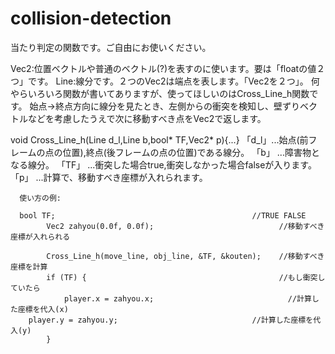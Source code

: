 # collision-detection
当たり判定の関数です。ご自由にお使いください。

Vec2:位置ベクトルや普通のベクトル(?)を表すのに使います。要は「floatの値２つ」です。
Line:線分です。２つのVec2は端点を表します。「Vec2を２つ」。
何やらいろいろ関数が書いてありますが、使ってほしいのはCross_Line_h関数です。
始点->終点方向に線分を見たとき、左側からの衝突を検知し、壁ずりベクトルなどを考慮したうえで次に移動すべき点をVec2で返します。

void Cross_Line_h(Line d_l,Line b,bool* TF,Vec2* p){...}
「d_l」...始点(前フレームの点の位置),終点(後フレームの点の位置)である線分。
「b」  ...障害物となる線分。
「TF」 ...衝突した場合true,衝突しなかった場合falseが入ります。
「p」  ...計算で、移動すべき座標が入れられます。

      使い方の例:
      
      bool TF;                                            //TRUE FALSE
			Vec2 zahyou(0.0f, 0.0f);                            //移動すべき座標が入れられる    
      
			Cross_Line_h(move_line, obj_line, &TF, &kouten);    //移動すべき座標を計算
			if (TF) {                                           //もし衝突していたら
				player.x = zahyou.x;                              //計算した座標を代入(x)
        player.y = zahyou.y;                              //計算した座標を代入(y)
			}
